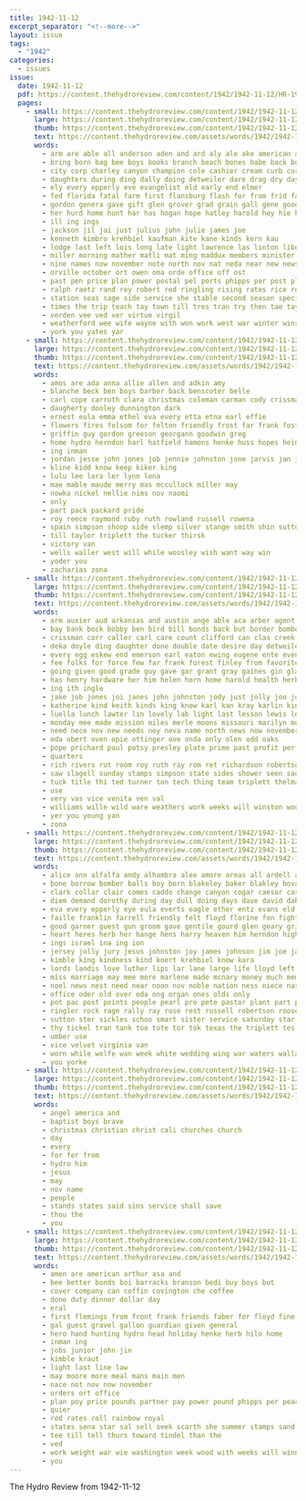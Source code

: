 ```yaml
---
title: 1942-11-12
excerpt_separator: "<!--more-->"
layout: issue
tags:
  - "1942"
categories:
  - issues
issue:
  date: 1942-11-12
  pdf: https://content.thehydroreview.com/content/1942/1942-11-12/HR-1942-11-12.pdf
  pages:
    - small: https://content.thehydroreview.com/content/1942/1942-11-12/small/HR-1942-11-12-01.jpg
      large: https://content.thehydroreview.com/content/1942/1942-11-12/large/HR-1942-11-12-01.jpg
      thumb: https://content.thehydroreview.com/content/1942/1942-11-12/thumbnails/HR-1942-11-12-01.jpg
      text: https://content.thehydroreview.com/assets/words/1942/1942-11-12/HR-1942-11-12-01.txt
      words:
        - arm are able all anderson aden and ard aly ale ake american age
        - bring born bag bee boys books branch beach bones babe back but boa ber been banks browne both brain begin bobby barrows blackwell board bank baptist burde box
        - city corp charley canyon champion cole cashier cream curb curd chester class christian core chap can caddo chase cia charles clinton cody church county cart choo champ christmas cedar child con christ
        - daughters during ding dally doing detweiler dare drag dry day donate dinner dat dour daughter drow
        - ely every epperly eve evangelist eld early end elmer
        - fed florida fatal farm first flansburg flash for from frid faithful friday foe fund fancy fell fall
        - gordon genera gave gift glen grover grad grain gall gene goods grand griffin greenfield galloway
        - her hurd home hunt har has hogan hope hatley harold hey hie hour hold hub how hunting him hopewell hudson held hydro health hubbard hege hea hardware holiday haye hoard heart hes hed hae high horse
        - ill ing ings
        - jackson jil jai just julius john julie james joe
        - kenneth kimbro krehbiel kaufman kite kane kinds kern kau
        - lodge last left lois long late light lawrence las linton liberty leighton lowell
        - miller morning mather matli mat ming maddux members minister mon most much mas maurice miss miner mite man matter mus mania marion many march marcella
        - nine names now november note north nov nat neda near new news ned
        - orville october ort owen oma orde office off ost
        - past pen price plan power postal pel ports phipps per post planes petty
        - ralph raetz rand rey robert red ringling rising rates rice royal
        - station seas sage side service she stable second season special son shi sol saturday seed supper sagen seach seay sermon school sie smith samples state sath seen sell
        - times the trip teach tay town till tres tran try then tae taylor thomason ties tape top tol tan
        - verden vee ved ver virtue virgil
        - weatherford wee wife wayne with won work west war winter winston week win world wees weathers wen will was winnett whit walt while
        - york you yates yar
    - small: https://content.thehydroreview.com/content/1942/1942-11-12/small/HR-1942-11-12-02.jpg
      large: https://content.thehydroreview.com/content/1942/1942-11-12/large/HR-1942-11-12-02.jpg
      thumb: https://content.thehydroreview.com/content/1942/1942-11-12/thumbnails/HR-1942-11-12-02.jpg
      text: https://content.thehydroreview.com/assets/words/1942/1942-11-12/HR-1942-11-12-02.txt
      words:
        - amos are ada anna allie allen and adkin amy
        - blanche beck ben boys barber back benscoter belle
        - carl cope carruth clara christmas coleman carman cody crissman claude chet circle cora come
        - daugherty dooley dunnington dark
        - ernest eula emma ethel eva every etta etna earl effie
        - flowers fires folsom for felton friendly frost far frank fost
        - griffin guy gordon greeson georgann goodwin greg
        - home hydro herndon harl hatfield hamons henke huss hopes heidebrecht
        - ing inman
        - jordan jesse john jones job jennie johnston jone jarvis jan jolly
        - kline kidd know keep kiker king
        - lulu lee lora ler lynn lena
        - mae mable maude merry mas mccullock miller may
        - nowka nickel nellie nims nov naomi
        - only
        - part pack packard pride
        - roy reece raymond ruby ruth rowland russell rowena
        - spain simpson shoop side slemp silver stange smith shin sutton sylvester schroder service
        - till taylor triplett the tucker thirsk
        - victory van
        - wells waller west will while woosley wish want way win
        - yoder you
        - zacharias zona
    - small: https://content.thehydroreview.com/content/1942/1942-11-12/small/HR-1942-11-12-03.jpg
      large: https://content.thehydroreview.com/content/1942/1942-11-12/large/HR-1942-11-12-03.jpg
      thumb: https://content.thehydroreview.com/content/1942/1942-11-12/thumbnails/HR-1942-11-12-03.jpg
      text: https://content.thehydroreview.com/assets/words/1942/1942-11-12/HR-1942-11-12-03.txt
      words:
        - arm auxier aud arkansas and austin ange able aca arber agent ani anderson are ards all
        - bay bank bock bobby ben bird bill bonds back but border bomber bur ball bones bale best britton binger books bethe boyette baptist bring boys borrow billy bear bly brides beryl bryan bowen bethel ber babby butcher barber bradley business branson blough borders bertha blue book bow been buhl brother
        - crissman corr caller carl care count clifford can clas creek channel chang clyde cox con class carn common carman charles covey corp clinton came charlie coral canning charle cotton car close carlin cecil crisman chart comes come city
        - deka doyle ding daughter done double date desire day detweiler denby doing dale dungan days davis drew
        - every egg eskew end emerson earl eaton ewing eugene ente even edward ellis elmer ean
        - fee folks for force few far frank forest finley from favorite friday first faye frankie farrell fede fine
        - going given good grade guy gave gar grant gray gaines gin glad goodwin glass ghering guest gift givens geese ger general
        - has henry hardware her him helen horn home harold health herb hydro hays hatfield hobby head high happy huge harvey hun hens heger had herndon hume
        - ing ith ingle
        - jake job jones joi janes john johnston jody just jolly joo johns jean
        - katherine kind keith kinds king know karl kan kray karlin kindness keys
        - luella lunch lawter lin lovely lab light last lesson lewis len lonnie lloyd left learned luther let low large lee loyal lola lael levi las loren lou
        - monday mee made mission miles merle moons missouri marilyn much mary members margy money mex morning may men miss miller marion mire minnie mcnaught mae mand margaret more mba midway mar most mccall magnolia many
        - need nece nov new needs ney neva name north news now november not navy night
        - oda obert oven opie ottinger ove onda only olen odd oaks
        - pope prichard paul patsy presley plate prime past profit perfect per patricia pry potters parker pleasant proud pipe pears peoples pitzer patton present pull pride
        - quarters
        - rich rivers rut room roy ruth ray rom ret richardson robertson records robbins read russell ralph reading rowland richard
        - saw slagell sunday stamps simpson state sides shower seen sao schroder soon sch shun show sons schrode short second ser smit sue saturday sae sewing she southern service sparks sin selling see school share sunda shilling scott sea spain strong studebaker sale supply sang stafford story sas smith station sand silos scarth side seth
        - tuck title thi ted turner ton tech thing team triplett thelma trip tash thom take too tal thomas thomason the tae tickel tau triplet tree ten try texas
        - use
        - very vas vice venita ven val
        - williams wille wild ware weathers work weeks will winston wood want wil week watson win wear wildman welcome was wee went war with weldin wonder watch watkins why word
        - yer you young yan
        - zona
    - small: https://content.thehydroreview.com/content/1942/1942-11-12/small/HR-1942-11-12-04.jpg
      large: https://content.thehydroreview.com/content/1942/1942-11-12/large/HR-1942-11-12-04.jpg
      thumb: https://content.thehydroreview.com/content/1942/1942-11-12/thumbnails/HR-1942-11-12-04.jpg
      text: https://content.thehydroreview.com/assets/words/1942/1942-11-12/HR-1942-11-12-04.txt
      words:
        - alice ann alfalfa andy alhambra alee amore areas all ardell armer are arms ane american ard and army alfred apostle ade
        - bone borrow bomber balls boy born blakeley baker blakley bovard broom bradley bonds bethel blue big brain bar but bond brecht bible brought bose bitter barn better back bless bridge best brides ber bettie brother bill
        - clark collar clair comes caddo change canyon cogar caesar cash cousins church christian clinton carl can couch carr core coast car christ champlin carman corp college console camp charley chester county came card
        - diem demand dorothy during day dull doing days dave david dahlia dunithan dear ditmore dooley drain death darling dale duty daughter
        - eva every epperly eye eula everts eagle ether entz evans eld evelyn end even eugene egg
        - faille franklin farrell friendly felt floyd florine fon fights full face for freedom force fender fam from frankie fred flag friends fell farm found free
        - good garner guest gun groom gave gentile gourd glen geary grieve george georgia group gra greg gregg
        - heart heres herb her hange hens harry heaven him herndon high hell hinton havig heide has henry horn heron heal had harbor heavens hoop hier horse hath hildebrandt hom herbert held husband home hydro horton
        - ings israel ina ing ion
        - jersey jolly jury jesus johnston joy james johnson jim joe janes jerman john
        - kimble king kindness kind koert krehbiel know kara
        - lords landis love luther lips lar lane large life lloyd left lura line los lubbock luck lawton lace lamb last loss little leta
        - miss marriage may mee more marlene made mcnary money much members morning meer mayers milton men marcrum mighty malt maynard most matter means miles milk mash mayer mis many must mex mckee man mcfarlin mallos marie million mood march marguerite
        - noel news nest need near noon nov noble nation ness niece nas night nell not navy new now neil niehues nowka november nations
        - office oder old over oda ong organ ones olds only
        - pot pac post points people pearl pro pete pastor plant part peoples peed pence pec peace president present per paul price past proud phipps phyllis pain press prayer
        - ringler rock rage rally ray rose rest russell robertson roosevelt rome record ram roy randall reynolds rear roll rim rule roof
        - sutton ster sickles schoo smart sister service saturday star saw sai subject sweet sleep size school sop sons seal spark study spohn ser sunday station smith she store sang sac selling said sale saving scarth sun sleeper strong string solomon second see sid sues sheppard sales sae sermon shall son swinnerton savior soul sam
        - thy tickel tran tank too tote tor tok texas the triplett tes theron then ties till thomas than take tam them thomason ted
        - umber use
        - vice velvet virginia van
        - worn while wolfe wan week white wedding wing war waters wallace weatherford ware working went was west will well woodrow wayne world waren wilma wither word wrath ward want woods wisdom with window watson won wood wee wat
        - you yorke
    - small: https://content.thehydroreview.com/content/1942/1942-11-12/small/HR-1942-11-12-05.jpg
      large: https://content.thehydroreview.com/content/1942/1942-11-12/large/HR-1942-11-12-05.jpg
      thumb: https://content.thehydroreview.com/content/1942/1942-11-12/thumbnails/HR-1942-11-12-05.jpg
      text: https://content.thehydroreview.com/assets/words/1942/1942-11-12/HR-1942-11-12-05.txt
      words:
        - angel america and
        - baptist boys brave
        - christmas christian christ cali churches church
        - day
        - every
        - for fer from
        - hydro him
        - jesus
        - may
        - nov name
        - people
        - stands states said sins service shall save
        - thou the
        - you
    - small: https://content.thehydroreview.com/content/1942/1942-11-12/small/HR-1942-11-12-06.jpg
      large: https://content.thehydroreview.com/content/1942/1942-11-12/large/HR-1942-11-12-06.jpg
      thumb: https://content.thehydroreview.com/content/1942/1942-11-12/thumbnails/HR-1942-11-12-06.jpg
      text: https://content.thehydroreview.com/assets/words/1942/1942-11-12/HR-1942-11-12-06.txt
      words:
        - amen are american arthur asa and
        - bee better bonds boi barracks branson bedi buy boys but
        - cover company can coffin covington che coffee
        - done duty dinner dollar day
        - eral
        - first flemings from front frank friends faber for floyd fine
        - gal guest gravel gallon guardian given general
        - hero hand hunting hydro head holiday henke herb hilo home
        - inman ing
        - jobs junior john jin
        - kimble kraut
        - light last line law
        - may moore more meal mans main men
        - nace not nov now november
        - orders ort office
        - plan poy price pounds partner pay power pound phipps per peaches page
        - quier
        - red rates roll rainbow royal
        - states sena star sal sell seek scarth she summer stamps sand sister sauer stange service salute send shells savin single
        - tee till tell thurs toward tindel than the
        - ved
        - work weight war wie washington week wood with weeks will winning write why
        - you
---
```


The Hydro Review from 1942-11-12

<!--more-->

